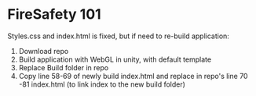 # FireSafety 101
Styles.css and index.html is fixed, but if need to re-build application:
1) Download repo 
2) Build application with WebGL in unity, with default template
3) Replace Build folder in repo
4) Copy line 58-69 of newly build index.html and replace in repo's line 70 -81 index.html (to link index to the new build folder)
